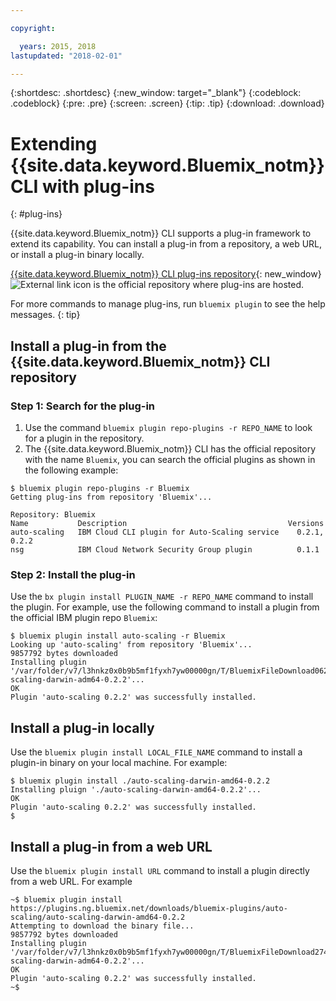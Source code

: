 ```yaml
---

copyright:

  years: 2015, 2018
lastupdated: "2018-02-01"

---
```


{:shortdesc: .shortdesc}
{:new_window: target="_blank"}
{:codeblock: .codeblock}
{:pre: .pre}
{:screen: .screen}
{:tip: .tip}
{:download: .download}

# Extending {{site.data.keyword.Bluemix_notm}} CLI with plug-ins
{: #plug-ins}

{{site.data.keyword.Bluemix_notm}} CLI supports a plug-in framework to extend its capability. You can install a plug-in from a repository, a web URL, or install a plug-in binary locally. 

[{{site.data.keyword.Bluemix_notm}} CLI plug-ins repository](http://clis.ng.bluemix.net/ui/repository.html#bluemix-plugins){: new_window} ![External link icon](../../../icons/launch-glyph.svg) is the official repository where plug-ins are hosted.

For more commands to manage plug-ins, run `bluemix plugin` to see the help messages.
{: tip}

## Install a plug-in from the {{site.data.keyword.Bluemix_notm}} CLI repository

### Step 1: Search for the plug-in

1. Use the command `bluemix plugin repo-plugins -r REPO_NAME` to look for a plugin in the repository.
2. The {{site.data.keyword.Bluemix_notm}} CLI has the official repository with the name `Bluemix`, you can search the official plugins as shown in the following example:
  
  ```
  $ bluemix plugin repo-plugins -r Bluemix
  Getting plug-ins from repository 'Bluemix'...

  Repository: Bluemix
  Name           Description                                    Versions
  auto-scaling   IBM Cloud CLI plugin for Auto-Scaling service    0.2.1, 0.2.2
  nsg            IBM Cloud Network Security Group plugin          0.1.1

  ```

### Step 2: Install the plug-in

Use the `bx plugin install PLUGIN_NAME -r REPO_NAME` command to install the plugin. For example, use the following command to install a plugin from the official IBM plugin repo `Bluemix`:

  ```
  $ bluemix plugin install auto-scaling -r Bluemix
  Looking up 'auto-scaling' from repository 'Bluemix'...
  9857792 bytes downloaded
  Installing plugin '/var/folder/v7/l3hnkz0x0b9b5mf1fyxh7yw00000gn/T/BluemixFileDownload062468676/auto-scaling-darwin-adm64-0.2.2'...
  OK
  Plugin 'auto-scaling 0.2.2' was successfully installed.
  ```

## Install a plug-in locally

Use the `bluemix plugin install LOCAL_FILE_NAME` command to install a plugin-in binary on your local machine. For example:

  ```
  $ bluemix plugin install ./auto-scaling-darwin-amd64-0.2.2
  Installing pluign './auto-scaling-darwin-amd64-0.2.2'...
  OK
  Plugin 'auto-scaling 0.2.2' was successfully installed.
  $
  ```

## Install a plug-in from a web URL

Use the `bluemix plugin install URL` command to install a plugin directly from a web URL. For example

  ```
  ~$ bluemix plugin install https://plugins.ng.bluemix.net/downloads/bluemix-plugins/auto-scaling/auto-scaling-darwin-amd64-0.2.2
  Attempting to download the binary file...
  9857792 bytes downloaded
  Installing plugin '/var/folder/v7/l3hnkz0x0b9b5mf1fyxh7yw00000gn/T/BluemixFileDownload274645142/auto-scaling-darwin-adm64-0.2.2'...
  OK
  Plugin 'auto-scaling 0.2.2' was successfully installed.
  ~$
  ```
